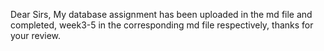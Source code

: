 Dear Sirs, 
My database assignment has been uploaded in the md file and completed, 
week3-5 in the corresponding md file respectively, 
thanks for your review.
